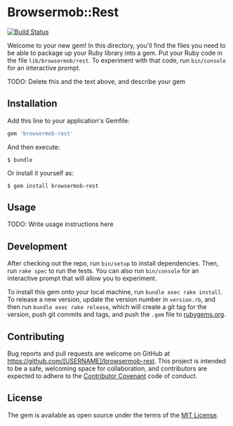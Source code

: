 # Browsermob::Rest

[![Build Status](https://travis-ci.org/thamilton2014/browsermob-rest.svg?branch=master)](https://travis-ci.org/thamilton2014/browsermob-rest)

Welcome to your new gem! In this directory, you'll find the files you need to be able to package up your Ruby library into a gem. Put your Ruby code in the file `lib/browsermob/rest`. To experiment with that code, run `bin/console` for an interactive prompt.

TODO: Delete this and the text above, and describe your gem

## Installation

Add this line to your application's Gemfile:

```ruby
gem 'browsermob-rest'
```

And then execute:

    $ bundle

Or install it yourself as:

    $ gem install browsermob-rest

## Usage

TODO: Write usage instructions here

## Development

After checking out the repo, run `bin/setup` to install dependencies. Then, run `rake spec` to run the tests. You can also run `bin/console` for an interactive prompt that will allow you to experiment.

To install this gem onto your local machine, run `bundle exec rake install`. To release a new version, update the version number in `version.rb`, and then run `bundle exec rake release`, which will create a git tag for the version, push git commits and tags, and push the `.gem` file to [rubygems.org](https://rubygems.org).

## Contributing

Bug reports and pull requests are welcome on GitHub at https://github.com/[USERNAME]/browsermob-rest. This project is intended to be a safe, welcoming space for collaboration, and contributors are expected to adhere to the [Contributor Covenant](http://contributor-covenant.org) code of conduct.


## License

The gem is available as open source under the terms of the [MIT License](http://opensource.org/licenses/MIT).


